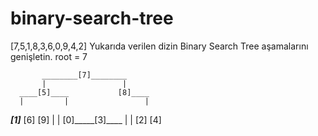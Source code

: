 # binary-search-tree
[7,5,1,8,3,6,0,9,4,2]
Yukarıda verilen dizin Binary Search Tree aşamalarını genişletin.
root = 7

           ________[7]________
           |                 |
      ____[5]____           [8]____
      |         |                 |
  ___[1]___    [6]               [9]
  |       |
 [0]_____[3]____
      |        |
     [2]      [4]
